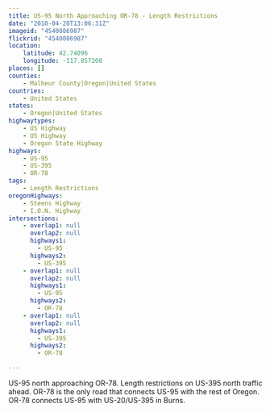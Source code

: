 ```yaml
---
title: US-95 North Approaching OR-78 - Length Restrictions
date: "2010-04-20T13:06:31Z"
imageid: "4540086987"
flickrid: "4540086987"
location:
    latitude: 42.74096
    longitude: -117.857208
places: []
counties:
    - Malheur County|Oregon|United States
countries:
    - United States
states:
    - Oregon|United States
highwaytypes:
    - US Highway
    - US Highway
    - Oregon State Highway
highways:
    - US-95
    - US-395
    - OR-78
tags:
    - Length Restrictions
oregonHighways:
    - Steens Highway
    - I.O.N. Highway
intersections:
    - overlap1: null
      overlap2: null
      highways1:
        - US-95
      highways2:
        - US-395
    - overlap1: null
      overlap2: null
      highways1:
        - US-95
      highways2:
        - OR-78
    - overlap1: null
      overlap2: null
      highways1:
        - US-395
      highways2:
        - OR-78

---
```

US-95 north approaching OR-78.  Length restrictions on US-395 north traffic ahead.  OR-78 is the only road that connects US-95 with the rest of Oregon.  OR-78 connects US-95 with US-20/US-395 in Burns.